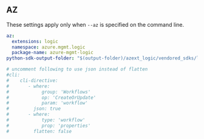 ## AZ

These settings apply only when `--az` is specified on the command line.

``` yaml $(az)
az:
  extensions: logic
  namespace: azure.mgmt.logic
  package-name: azure-mgmt-logic
python-sdk-output-folder: "$(output-folder)/azext_logic/vendored_sdks/logic"

# uncomment following to use json instead of flatten
#cli:
#    cli-directive:
#       - where:
#            group: 'Workflows'
#            op: 'CreateOrUpdate'
#            param: 'workflow'
#         json: true
#       - where:
#            type: 'workflow'
#            prop: 'properties'
#         flatten: false

```

